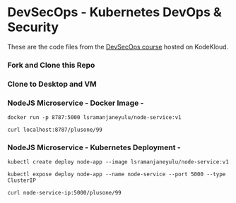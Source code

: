 
# DevSecOps - Kubernetes DevOps & Security

These are the code files from the [DevSecOps course](https://kodekloud.com/courses/devsecops/) hosted on KodeKloud.


### Fork and Clone this Repo

### Clone to Desktop and VM

### NodeJS Microservice - Docker Image -

`docker run -p 8787:5000 lsramanjaneyulu/node-service:v1`

`curl localhost:8787/plusone/99`
 
### NodeJS Microservice - Kubernetes Deployment -
`kubectl create deploy node-app --image lsramanjaneyulu/node-service:v1`

`kubectl expose deploy node-app --name node-service --port 5000 --type ClusterIP`

`curl node-service-ip:5000/plusone/99`

